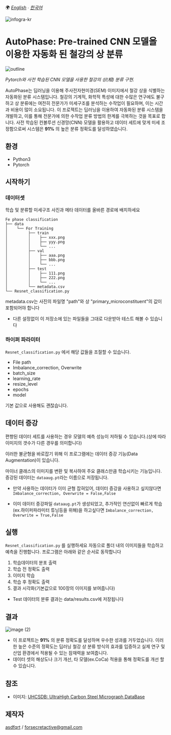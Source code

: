 🌍
*[English](README.md) ∙ [한국어](README-kr.md)*


![infogra-kr](https://user-images.githubusercontent.com/79451613/220185273-f14b9c75-2f7d-4fde-8340-654a2ebd4934.png)

# AutoPhase: Pre-trained CNN 모델을 이용한 자동화 된 철강의 상 분류
![outline](https://user-images.githubusercontent.com/79451613/219885029-596707b1-806a-4fc2-85c7-c6eea6dbc51e.png)

*Pytorch와 사전 학습된 CNN 모델을 사용한 철강의 상(相) 분류 구현.*

AutoPhase는 딥러닝을 이용해 주사전자현미경(SEM) 이미지에서 철강 상을 식별하는 자동화된 분류 시스템입니다. 철강의 기계적, 화학적 특성에 대한 수많은 연구에도 불구하고 상 분류에는 여전히 전문가가 미세구조를 분석하는 수작업이 필요하며, 이는 시간과 비용이 많이 소요됩니다. 이 프로젝트는 딥러닝을 이용하여 자동화된 분류 시스템을 개발하고, 이를 통해 전문가에 의한 수작업 분류 방법의 한계를 극복하는 것을 목표로 합니다. 사전 학습된 컨볼루션 신경망(CNN) 모델을 활용하고 데이터 세트에 맞게 미세 조정함으로써 시스템은 **91%** 의 높은 분류 정확도를 달성하였습니다.

## 환경
- Python3
- Pytorch

## 시작하기
### 데이터셋
학습 및 분류할 미세구조 사진과 메타 데이터를 올바른 경로에 배치하세요

    Fe phase classification
    ├── data
    │    └── For Training
    │         ├── train
    │         │    ├── xxx.png
    │         │    ├── yyy.png
    │         │    └── ...
    │         ├── val
    │         │    ├── aaa.png
    │         │    ├── bbb.png
    │         │    └── ...
    │         ├── test
    │         │    ├── 111.png
    │         │    ├── 222.png
    │         │    └── ...
    │         └── metadata.csv
    └── Resnet_classification.py

metadata.csv는 사진의 파일명 "path"와 상 "primary_microconstituent"의 값이 포함되어야 합니다

* 다른 설정없이 이 저장소에 있는 파일들을 그대로 다운받아 테스트 해볼 수 있습니다

### 하이퍼 파라미터
`Resnet_classification.py` 에서 해당 값들을 조절할 수 있습니다.
* File path
* Imbalance_correction, Overwrite
* batch_size
* learning_rate
* resize_level
* epochs
* model

기본 값으로 사용해도 괜찮습니다.

## 데이터 증강
편향된 데이터 세트를 사용하는 경우 모델의 예측 성능이 저하될 수 있습니다.(상에 따라 이미지의 갯수가 다른 경우를 의미합니다)

이러한 불균형을 바로잡기 위해 이 프로그램에는 데이터 증강 기능(Data Augmentation)이 있습니다.

마이너 클래스의 이미지를 변환 및 복사하여 주요 클래스만큼 학습시키는 기능입니다.
증강된 데이터는 `dataaug.pt`라는 이름으로 저장됩니다.

* 만약 사용하는 데이터가 이미 균형 잡혀있어, 데이터 증강을 사용하고 싶지않다면
`Imbalance_correction, Overwrite = False,False`

* 이미 데이터 증강파일 `dataaug.pt`가 생성되었고, 추가적인 연산없이 빠르게 학습(ex.하이퍼파라미터 튜닝등을 위해)을 하고싶다면
`Imbalance_correction, Overwrite = True,False`

## 실행
`Resnet_classification.py` 를 실행하세요
자동으로 폴더 내의 이미지들을 학습하고 예측을 진행합니다.
프로그램은 아래와 같은 순서로 동작합니다

1. 학습데이터의 분포 출력
2. 학습 전 정확도 출력
3. 이미지 학습
4. 학습 후 정확도 출력
5. 결과 시각화(기본값으로 100장의 이미지를 보여줍니다)

* Test 데이터의 분류 결과는 data/results.csv에 저장됩니다

## 결과
![image (2)](https://user-images.githubusercontent.com/79451613/219881948-f062f3ab-4b01-42e8-a794-cd4cc251b267.png)

* 이 프로젝트는 **91%** 의 분류 정확도를 달성하며 우수한 성과를 거두었습니다. 이러한 높은 수준의 정확도는 딥러닝 철강 상 분류 방식의 효과를 입증하고 실제 연구 및 산업 환경에서 적용될 수 있는 잠재력을 보여줍니다.
* 데이터 셋의 해상도나 크기 개선, 타 모델(ex.CoCa) 적용을 통해 정확도를 개선 할 수 있습니다.

## 참조
- 이미지: [UHCSDB: UltraHigh Carbon Steel Micrograph DataBase](https://www.kaggle.com/datasets/safi842/highcarbon-micrographs)

## 제작자
[asdfqrt](https://github.com/asdfqrt) / forsecretactive@gmail.com
